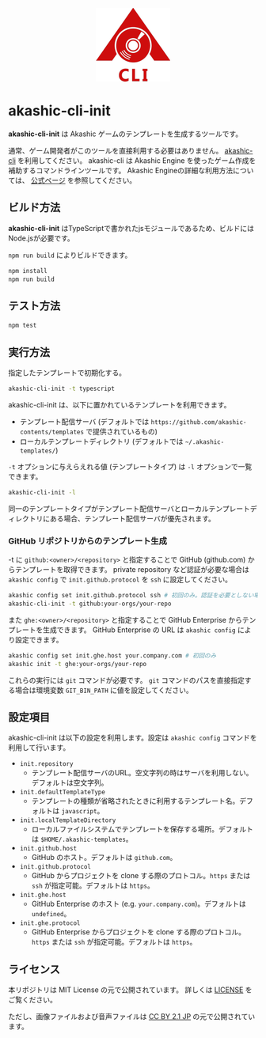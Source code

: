<p align="center">
<img src="https://github.com/akashic-games/akashic-cli/blob/master/img/akashic-cli.png"/>
</p>

# akashic-cli-init

**akashic-cli-init** は Akashic ゲームのテンプレートを生成するツールです。

通常、ゲーム開発者がこのツールを直接利用する必要はありません。
[akashic-cli](https://github.com/akashic-games/akashic-cli) を利用してください。
akashic-cli は Akashic Engine を使ったゲーム作成を補助するコマンドラインツールです。
Akashic Engineの詳細な利用方法については、 [公式ページ](https://akashic-games.github.io/) を参照してください。

## ビルド方法

**akashic-cli-init** はTypeScriptで書かれたjsモジュールであるため、ビルドにはNode.jsが必要です。

`npm run build` によりビルドできます。

```sh
npm install
npm run build
```

## テスト方法

```sh
npm test
```

## 実行方法

指定したテンプレートで初期化する。

```sh
akashic-cli-init -t typescript
```

akashic-cli-init は、以下に置かれているテンプレートを利用できます。

- テンプレート配信サーバ (デフォルトでは `https://github.com/akashic-contents/templates` で提供されているもの)
- ローカルテンプレートディレクトリ (デフォルトでは `~/.akashic-templates/`)

`-t` オプションに与えらえれる値 (テンプレートタイプ) は `-l` オプションで一覧できます。

```sh
akashic-cli-init -l
```

同一のテンプレートタイプがテンプレート配信サーバとローカルテンプレートディレクトリにある場合、テンプレート配信サーバが優先されます。

### GitHub リポジトリからのテンプレート生成

-t に `github:<owner>/<repository>` と指定することで GitHub (github.com) からテンプレートを取得できます。
private repository など認証が必要な場合は `akashic config` で `init.github.protocol` を `ssh` に設定してください。

```sh
akashic config set init.github.protocol ssh # 初回のみ。認証を必要としない場合は不要。
akashic-cli-init -t github:your-orgs/your-repo
```

また `ghe:<owner>/<repository>` と指定することで GitHub Enterprise からテンプレートを生成できます。
GitHub Enterprise の URL は `akashic config` により設定できます。

```sh
akashic config set init.ghe.host your.company.com # 初回のみ
akashic init -t ghe:your-orgs/your-repo
```

これらの実行には `git` コマンドが必要です。
`git` コマンドのパスを直接指定する場合は環境変数 `GIT_BIN_PATH` に値を設定してください。

## 設定項目
akashic-cli-init は以下の設定を利用します。設定は `akashic config` コマンドを利用して行います。
* `init.repository`
  * テンプレート配信サーバのURL。空文字列の時はサーバを利用しない。デフォルトは空文字列。
* `init.defaultTemplateType`
  * テンプレートの種類が省略されたときに利用するテンプレート名。デフォルトは `javascript`。
* `init.localTemplateDirectory`
  * ローカルファイルシステムでテンプレートを保存する場所。デフォルトは `$HOME/.akashic-templates`。
* `init.github.host`
  * GitHub のホスト。デフォルトは `github.com`。
* `init.github.protocol`
  * GitHub からプロジェクトを clone する際のプロトコル。`https` または `ssh` が指定可能。デフォルトは `https`。
* `init.ghe.host`
  * GitHub Enterprise のホスト (e.g. `your.company.com`)。デフォルトは `undefined`。
* `init.ghe.protocol`
  * GitHub Enterprise からプロジェクトを clone する際のプロトコル。`https` または `ssh` が指定可能。デフォルトは `https`。

## ライセンス
本リポジトリは MIT License の元で公開されています。
詳しくは [LICENSE](https://github.com/akashic-games/akashic-cli/blob/master/LICENSE) をご覧ください。

ただし、画像ファイルおよび音声ファイルは
[CC BY 2.1 JP](https://creativecommons.org/licenses/by/2.1/jp/) の元で公開されています。

